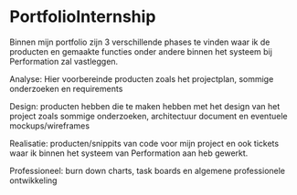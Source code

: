 # PortfolioInternship
Binnen mijn portfolio zijn 3 verschillende phases te vinden waar ik de producten en gemaakte functies onder andere binnen het systeem bij Performation zal vastleggen.

Analyse:
Hier voorbereinde producten zoals het projectplan, sommige onderzoeken en requirements

Design:
producten hebben die te maken hebben met het design van het project zoals sommige onderzoeken, architectuur document en eventuele mockups/wireframes

Realisatie:
producten/snippits van code voor mijn project en ook tickets waar ik binnen het systeem van Performation aan heb gewerkt.

Professioneel:
burn down charts, task boards  en algemene professionele ontwikkeling
